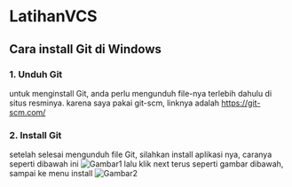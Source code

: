 # LatihanVCS
## Cara install Git di Windows
### 1. Unduh Git
untuk menginstall Git, anda perlu mengunduh file-nya terlebih dahulu di situs resminya. karena saya pakai git-scm, linknya adalah https://git-scm.com/
### 2. Install Git
setelah selesai mengunduh file Git, silahkan install aplikasi nya, caranya seperti dibawah ini
![Gambar1](ss1.png.png)
lalu klik next terus seperti gambar dibawah, sampai ke menu install
![Gambar2](ss2.png.png)